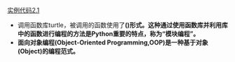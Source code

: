 [实例代码2.1](https://github.com/JackZander/Python-Note/blob/master/2%20%E5%AE%9E%E4%BE%8B%E4%BB%A3%E7%A0%81/e2.1DrawPython.py)
- 调用函数库turtle，被调用的函数使用了<a><b>()形式。这种通过使用函数库并利用库中的函数进行编程的方法是Python重要的特点，称为“模块编程”。
- 面向对象编程(Object-Oriented Programming,OOP)是一种基于对象(Object)的编程范式。
